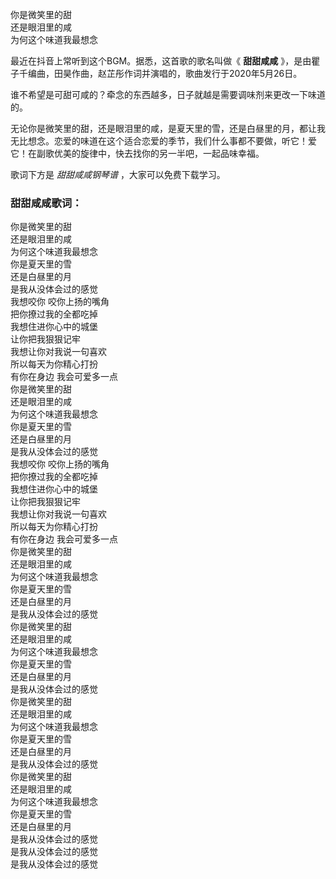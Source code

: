 

你是微笑里的甜  
还是眼泪里的咸  
为何这个味道我最想念

最近在抖音上常听到这个BGM。据悉，这首歌的歌名叫做《 **甜甜咸咸** 》，是由瞿子千编曲，田昊作曲，赵芷彤作词并演唱的，歌曲发行于2020年5月26日。

谁不希望是可甜可咸的？牵念的东西越多，日子就越是需要调味剂来更改一下味道的。

无论你是微笑里的甜，还是眼泪里的咸，是夏天里的雪，还是白昼里的月，都让我无比想念。恋爱的味道在这个适合恋爱的季节，我们什么事都不要做，听它！爱它！在副歌优美的旋律中，快去找你的另一半吧，一起品味幸福。

歌词下方是 _甜甜咸咸钢琴谱_ ，大家可以免费下载学习。

### 甜甜咸咸歌词：

你是微笑里的甜  
还是眼泪里的咸  
为何这个味道我最想念  
你是夏天里的雪  
还是白昼里的月  
是我从没体会过的感觉  
我想咬你 咬你上扬的嘴角  
把你撩过我的全都吃掉  
我想住进你心中的城堡  
让你把我狠狠记牢  
我想让你对我说一句喜欢  
所以每天为你精心打扮  
有你在身边 我会可爱多一点  
你是微笑里的甜  
还是眼泪里的咸  
为何这个味道我最想念  
你是夏天里的雪  
还是白昼里的月  
是我从没体会过的感觉  
我想咬你 咬你上扬的嘴角  
把你撩过我的全都吃掉  
我想住进你心中的城堡  
让你把我狠狠记牢  
我想让你对我说一句喜欢  
所以每天为你精心打扮  
有你在身边 我会可爱多一点  
你是微笑里的甜  
还是眼泪里的咸  
为何这个味道我最想念  
你是夏天里的雪  
还是白昼里的月  
是我从没体会过的感觉  
你是微笑里的甜  
还是眼泪里的咸  
为何这个味道我最想念  
你是夏天里的雪  
还是白昼里的月  
是我从没体会过的感觉  
你是微笑里的甜  
还是眼泪里的咸  
为何这个味道我最想念  
你是夏天里的雪  
还是白昼里的月  
是我从没体会过的感觉  
你是微笑里的甜  
还是眼泪里的咸  
为何这个味道我最想念  
你是夏天里的雪  
还是白昼里的月  
是我从没体会过的感觉  
是我从没体会过的感觉  
是我从没体会过的感觉

